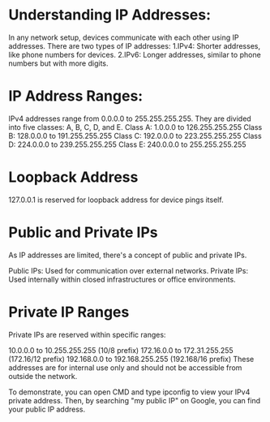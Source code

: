 # Understanding IP Addresses:
In any network setup, devices communicate with each other using IP addresses. There are two types of IP addresses:
1.IPv4: Shorter addresses, like phone numbers for devices.
2.IPv6: Longer addresses, similar to phone numbers but with more digits.

# IP Address Ranges:
IPv4 addresses range from 0.0.0.0 to 255.255.255.255. They are divided into five classes: A, B, C, D, and E.
Class A: 1.0.0.0 to 126.255.255.255
Class B: 128.0.0.0 to 191.255.255.255
Class C: 192.0.0.0 to 223.255.255.255
Class D: 224.0.0.0 to 239.255.255.255
Class E: 240.0.0.0 to 255.255.255.255

# Loopback Address
127.0.0.1 is reserved for loopback address for device pings itself.

# Public and Private IPs
As IP addresses are limited, there's a concept of public and private IPs.

Public IPs: Used for communication over external networks.
Private IPs: Used internally within closed infrastructures or office environments.

# Private IP Ranges
Private IPs are reserved within specific ranges:

10.0.0.0 to 10.255.255.255 (10/8 prefix)
172.16.0.0 to 172.31.255.255 (172.16/12 prefix)
192.168.0.0 to 192.168.255.255 (192.168/16 prefix)
These addresses are for internal use only and should not be accessible from outside the network.


To demonstrate, you can open CMD and type ipconfig to view your IPv4 private address. Then, by searching "my public IP" on Google, you can find your public IP address.
